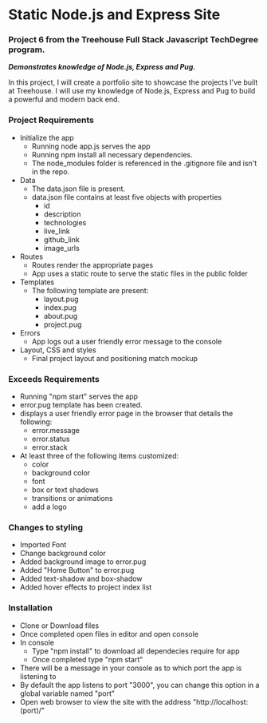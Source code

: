 # Static Node.js and Express Site
### Project 6 from the Treehouse Full Stack Javascript TechDegree program. 
**_Demonstrates knowledge of Node.js, Express and Pug._**

In this project, I will create a portfolio site to showcase the projects I've built at Treehouse. I will use my knowledge of Node.js, Express and Pug to build a powerful and modern back end.

### Project Requirements
* Initialize the app
  * Running node app.js serves the app
  * Running npm install all necessary dependencies.
  * The node_modules folder is referenced in the .gitignore file and isn't in the repo.
* Data
  * The data.json file is present.
  * data.json file contains at least five objects with properties
    * id
    * description
    * technologies
    * live_link
    * github_link
    * image_urls
* Routes
  * Routes render the appropriate pages
  * App uses a static route to serve the static files in the public folder
* Templates
  * The following template are present:
    * layout.pug
    * index.pug
    * about.pug
    * project.pug
* Errors
  * App logs out a user friendly error message to the console 
* Layout, CSS and styles
  * Final project layout and positioning match mockup

### Exceeds Requirements
* Running "npm start" serves the app
* error.pug template has been created.
* displays a user friendly error page in the browser that details the following:
  * error.message
  * error.status
  * error.stack
* At least three of the following items customized:
  * color
  * background color
  * font
  * box or text shadows
  * transitions or animations
  * add a logo

### Changes to styling
* Imported Font
* Change background color
* Added background image to error.pug
* Added "Home Button" to error.pug
* Added text-shadow and box-shadow
* Added hover effects to project index list

### Installation
* Clone or Download files
* Once completed open files in editor and open console
* In console
  * Type "npm install" to download all dependecies require for app
  * Once completed type "npm start"
* There will be a message in your console as to which port the app is listening to
* By default the app listens to port "3000", you can change this option in a global variable named "port"
* Open web browser to view the site with the address "http://localhost:(port)/" 
